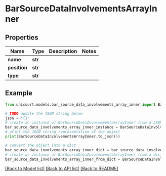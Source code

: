 # BarSourceDataInvolvementsArrayInner


## Properties

Name | Type | Description | Notes
------------ | ------------- | ------------- | -------------
**name** | **str** |  | 
**position** | **str** |  | 
**type** | **str** |  | 

## Example

```python
from unicourt.models.bar_source_data_involvements_array_inner import BarSourceDataInvolvementsArrayInner

# TODO update the JSON string below
json = "{}"
# create an instance of BarSourceDataInvolvementsArrayInner from a JSON string
bar_source_data_involvements_array_inner_instance = BarSourceDataInvolvementsArrayInner.from_json(json)
# print the JSON string representation of the object
print(BarSourceDataInvolvementsArrayInner.to_json())

# convert the object into a dict
bar_source_data_involvements_array_inner_dict = bar_source_data_involvements_array_inner_instance.to_dict()
# create an instance of BarSourceDataInvolvementsArrayInner from a dict
bar_source_data_involvements_array_inner_from_dict = BarSourceDataInvolvementsArrayInner.from_dict(bar_source_data_involvements_array_inner_dict)
```
[[Back to Model list]](../README.md#documentation-for-models) [[Back to API list]](../README.md#documentation-for-api-endpoints) [[Back to README]](../README.md)


